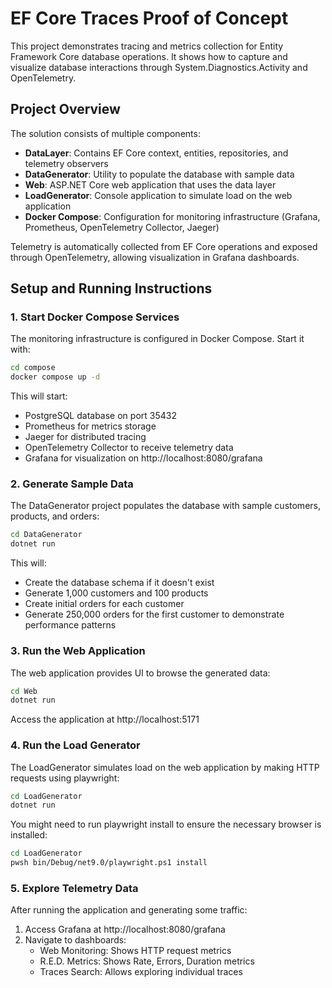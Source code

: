 # EF Core Traces Proof of Concept

This project demonstrates tracing and metrics collection for Entity Framework Core database operations. It shows how to capture and visualize database interactions through System.Diagnostics.Activity and OpenTelemetry.

## Project Overview

The solution consists of multiple components:

- **DataLayer**: Contains EF Core context, entities, repositories, and telemetry observers
- **DataGenerator**: Utility to populate the database with sample data
- **Web**: ASP.NET Core web application that uses the data layer
- **LoadGenerator**: Console application to simulate load on the web application
- **Docker Compose**: Configuration for monitoring infrastructure (Grafana, Prometheus, OpenTelemetry Collector, Jaeger)

Telemetry is automatically collected from EF Core operations and exposed through OpenTelemetry, allowing visualization in Grafana dashboards.

## Setup and Running Instructions

### 1. Start Docker Compose Services

The monitoring infrastructure is configured in Docker Compose. Start it with:

```bash
cd compose
docker compose up -d
```

This will start:
- PostgreSQL database on port 35432
- Prometheus for metrics storage
- Jaeger for distributed tracing
- OpenTelemetry Collector to receive telemetry data
- Grafana for visualization on http://localhost:8080/grafana

### 2. Generate Sample Data

The DataGenerator project populates the database with sample customers, products, and orders:

```bash
cd DataGenerator
dotnet run
```

This will:
- Create the database schema if it doesn't exist
- Generate 1,000 customers and 100 products
- Create initial orders for each customer
- Generate 250,000 orders for the first customer to demonstrate performance patterns

### 3. Run the Web Application

The web application provides UI to browse the generated data:

```bash
cd Web
dotnet run
```

Access the application at http://localhost:5171

### 4. Run the Load Generator

The LoadGenerator simulates load on the web application by making HTTP requests using playwright:

```bash
cd LoadGenerator
dotnet run
```

You might need to run playwright install to ensure the necessary browser is installed:

```bash
cd LoadGenerator
pwsh bin/Debug/net9.0/playwright.ps1 install
```

### 5. Explore Telemetry Data

After running the application and generating some traffic:

1. Access Grafana at http://localhost:8080/grafana
2. Navigate to dashboards:
   - Web Monitoring: Shows HTTP request metrics
   - R.E.D. Metrics: Shows Rate, Errors, Duration metrics
   - Traces Search: Allows exploring individual traces